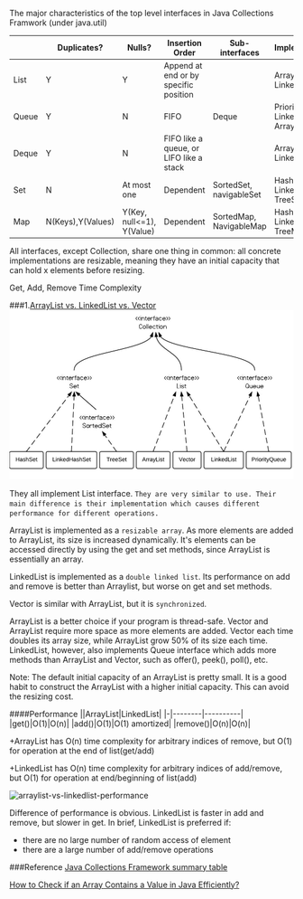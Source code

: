 
The major characteristics of the top level interfaces in Java Collections Framwork (under java.util)

|          |Duplicates?|Nulls?|Insertion Order|Sub-interfaces|Implementations|
|----------|-----------|------|---------------|--------------|---------------|
|List      |Y|Y|Append at end or by specific position||ArrayList, LinkedList|
|Queue     |Y|N|FIFO|Deque|PriorityQueue, LinkedList, ArrayDeque|
|Deque     |Y|N|FIFO like a queue, or LIFO like a stack||ArrayDeque, LinkedList|
|Set       |N|At most one|Dependent|SortedSet, navigableSet|HashSet, LinkedHashSet, TreeSet|
|Map       |N(Keys),Y(Values)|Y(Key, null<=1), Y(Value)|Dependent|SortedMap, NavigableMap|HashMap, LinkedHashMap, TreeMap|

All interfaces, except Collection, share one thing in common: all concrete implementations are resizable, meaning they have an initial capacity that can hold x elements before resizing.


Get, Add, Remove Time Complexity


###1.[ArrayList vs. LinkedList vs. Vector](http://www.programcreek.com/2013/03/arraylist-vs-linkedlist-vs-vector/)
![Hierarchy Diagram](/Data-Structure/java-collection-hierarchy.jpeg)

They all implement List interface. `They are very similar to use. Their main difference is their implementation which causes different performance for different operations.`

ArrayList is implemented as a `resizable array`. As more elements are added to ArrayList, its size is increased dynamically. It's elements can be accessed directly by using the get and set methods, since ArrayList is essentially an array.

LinkedList is implemented as a `double linked list`. Its performance on add and remove is better than Arraylist, but worse on get and set methods.

Vector is similar with ArrayList, but it is `synchronized`.

ArrayList is a better choice if your program is thread-safe. Vector and ArrayList require more space as more elements are added. Vector each time doubles its array size, while ArrayList grow 50% of its size each time. LinkedList, however, also implements Queue interface which adds more methods than ArrayList and Vector, such as offer(), peek(), poll(), etc.

Note: The default initial capacity of an ArrayList is pretty small. It is a good habit to construct the ArrayList with a higher initial capacity. This can avoid the resizing cost.

####Performance
||ArrayList|LinkedList|
|-|--------|----------|
|get()|O(1)|O(n)|
|add()|O(1)|O(1) amortized|
|remove()|O(n)|O(n)|

+ArrayList has O(n) time complexity for arbitrary indices of remove, but O(1) for operation at the end of list(get/add)

+LinkedList has O(n) time complexity for arbitrary indices of add/remove, but O(1) for operation at end/beginning of list(add)

![arraylist-vs-linkedlist-performance](/Data-Structure/arraylist-vs-linkedlist-performance/)

Difference of performance is obvious. LinkedList is faster in add and remove, but slower in get. In brief, LinkedList is preferred if:
+ there are no large number of random access of element
+ there are a large number of add/remove operations

###Reference
[Java Collections Framework summary table](http://www.codejava.net/java-core/collections/java-collections-framework-summary-table)

[How to Check if an Array Contains a Value in Java Efficiently?](http://www.programcreek.com/2014/04/check-if-array-contains-a-value-java/)